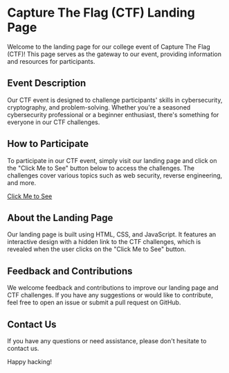 # Capture The Flag (CTF) Landing Page

Welcome to the landing page for our college event of Capture The Flag (CTF)! This page serves as the gateway to our event, providing information and resources for participants.

## Event Description

Our CTF event is designed to challenge participants' skills in cybersecurity, cryptography, and problem-solving. Whether you're a seasoned cybersecurity professional or a beginner enthusiast, there's something for everyone in our CTF challenges.

## How to Participate

To participate in our CTF event, simply visit our landing page and click on the "Click Me to See" button below to access the challenges. The challenges cover various topics such as web security, reverse engineering, and more.

[Click Me to See](https://riya922003.github.io/CTFSite/)

## About the Landing Page

Our landing page is built using HTML, CSS, and JavaScript. It features an interactive design with a hidden link to the CTF challenges, which is revealed when the user clicks on the "Click Me to See" button.

## Feedback and Contributions

We welcome feedback and contributions to improve our landing page and CTF challenges. If you have any suggestions or would like to contribute, feel free to open an issue or submit a pull request on GitHub.

## Contact Us

If you have any questions or need assistance, please don't hesitate to contact us.

Happy hacking!

